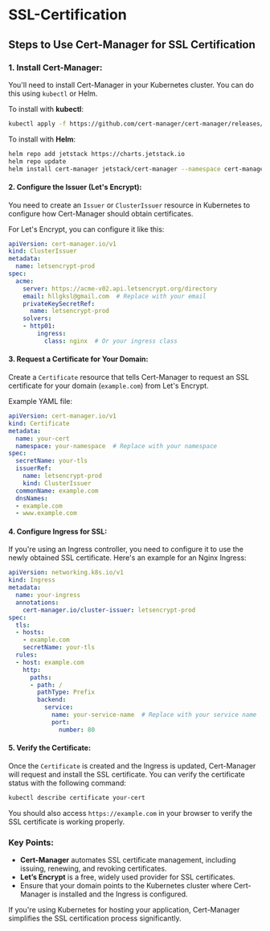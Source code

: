 # SSL-Certification
## Steps to Use Cert-Manager for SSL Certification

### 1. **Install Cert-Manager**:
You'll need to install Cert-Manager in your Kubernetes cluster. You can do this using `kubectl` or Helm.

To install with **kubectl**:
```bash
kubectl apply -f https://github.com/cert-manager/cert-manager/releases/download/v1.12.0/cert-manager.yaml
```

To install with **Helm**:
```bash
helm repo add jetstack https://charts.jetstack.io
helm repo update
helm install cert-manager jetstack/cert-manager --namespace cert-manager --create-namespace --version v1.12.0
```

#### 2. **Configure the Issuer (Let's Encrypt)**:
You need to create an `Issuer` or `ClusterIssuer` resource in Kubernetes to configure how Cert-Manager should obtain certificates.

For Let's Encrypt, you can configure it like this:

```yaml
apiVersion: cert-manager.io/v1
kind: ClusterIssuer
metadata:
  name: letsencrypt-prod
spec:
  acme:
    server: https://acme-v02.api.letsencrypt.org/directory
    email: hllgksl@gmail.com  # Replace with your email
    privateKeySecretRef:
      name: letsencrypt-prod
    solvers:
    - http01:
        ingress:
          class: nginx  # Or your ingress class
```

#### 3. **Request a Certificate for Your Domain**:
Create a `Certificate` resource that tells Cert-Manager to request an SSL certificate for your domain (`example.com`) from Let's Encrypt.

Example YAML file:

```yaml
apiVersion: cert-manager.io/v1
kind: Certificate
metadata:
  name: your-cert
  namespace: your-namespace  # Replace with your namespace
spec:
  secretName: your-tls
  issuerRef:
    name: letsencrypt-prod
    kind: ClusterIssuer
  commonName: example.com
  dnsNames:
  - example.com
  - www.example.com
```

#### 4. **Configure Ingress for SSL**:
If you're using an Ingress controller, you need to configure it to use the newly obtained SSL certificate. Here's an example for an Nginx Ingress:

```yaml
apiVersion: networking.k8s.io/v1
kind: Ingress
metadata:
  name: your-ingress
  annotations:
    cert-manager.io/cluster-issuer: letsencrypt-prod
spec:
  tls:
  - hosts:
    - example.com
    secretName: your-tls
  rules:
  - host: example.com
    http:
      paths:
      - path: /
        pathType: Prefix
        backend:
          service:
            name: your-service-name  # Replace with your service name
            port:
              number: 80
```

#### 5. **Verify the Certificate**:
Once the `Certificate` is created and the Ingress is updated, Cert-Manager will request and install the SSL certificate. You can verify the certificate status with the following command:

```bash
kubectl describe certificate your-cert
```

You should also access `https://example.com` in your browser to verify the SSL certificate is working properly.

### Key Points:
- **Cert-Manager** automates SSL certificate management, including issuing, renewing, and revoking certificates.
- **Let’s Encrypt** is a free, widely used provider for SSL certificates.
- Ensure that your domain points to the Kubernetes cluster where Cert-Manager is installed and the Ingress is configured.

If you're using Kubernetes for hosting your application, Cert-Manager simplifies the SSL certification process significantly.
